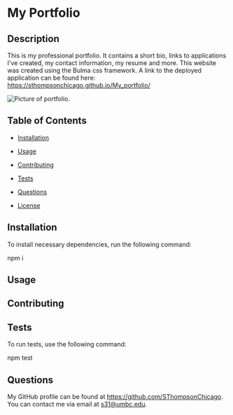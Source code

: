 # My Portfolio


  ## Description

  This is my professional portfolio. It contains a short bio, links to applications I've created, my contact information, my resume and more. This website was created using the Bulma css framework. A link to the deployed application can be found here: https://sthompsonchicago.github.io/My_portfolio/

  ![Picture of portfolio.](./assets/portfolio.png)

  ## Table of Contents

  * [Installation](#installation)

  * [Usage](#usage)

  * [Contributing](#contributing)

  * [Tests](#tests)

  * [Questions](#questions)

  * [License](#license)

  ## Installation

  To install necessary dependencies, run the following command:

  npm i

  ## Usage

  

  ## Contributing

  

  ## Tests

  To run tests, use the following command:

  npm test

  ## Questions

  My GitHub profile can be found at https://github.com/SThompsonChicago.
  You can contact me via email at s31@umbc.edu.

